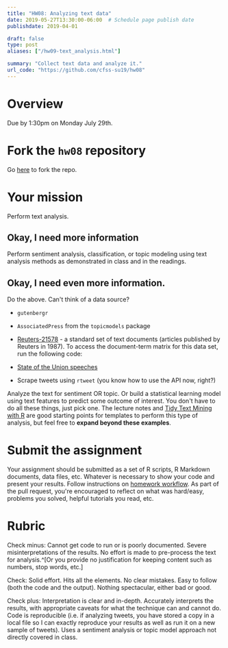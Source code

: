 ```yaml
---
title: "HW08: Analyzing text data"
date: 2019-05-27T13:30:00-06:00  # Schedule page publish date
publishdate: 2019-04-01

draft: false
type: post
aliases: ["/hw09-text_analysis.html"]

summary: "Collect text data and analyze it."
url_code: "https://github.com/cfss-su19/hw08"
---
```




# Overview

Due by 1:30pm on Monday July 29th.

# Fork the `hw08` repository

Go [here](https://github.com/cfss-su19/hw08) to fork the repo.

# Your mission

Perform text analysis.

## Okay, I need more information

Perform sentiment analysis, classification, or topic modeling using text analysis methods as demonstrated in class and in the readings.

## Okay, I need even more information.

Do the above. Can't think of a data source?

* `gutenbergr`
* `AssociatedPress` from the `topicmodels` package
* [Reuters-21578](http://www.daviddlewis.com/resources/testcollections/reuters21578/) - a standard set of text documents (articles published by Reuters in 1987). To access the document-term matrix for this data set, run the following code:

    
    
* [State of the Union speeches](http://www.presidency.ucsb.edu/sou.php)
* Scrape tweets using `rtweet` (you know how to use the API now, right?)

Analyze the text for sentiment OR topic. Or build a statistical learning model using text features to predict some outcome of interest. You don't have to do all these things, just pick one. The lecture notes and [Tidy Text Mining with R](http://tidytextmining.com/) are good starting points for templates to perform this type of analysis, but feel free to **expand beyond these examples**.

# Submit the assignment

Your assignment should be submitted as a set of R scripts, R Markdown documents, data files, etc. Whatever is necessary to show your code and present your results. Follow instructions on [homework workflow](/faq/homework-guidelines/#homework-workflow). As part of the pull request, you're encouraged to reflect on what was hard/easy, problems you solved, helpful tutorials you read, etc.

# Rubric

Check minus: Cannot get code to run or is poorly documented. Severe misinterpretations of the results. No effort is made to pre-process the text for analysis.^[Or you provide no justification for keeping content such as numbers, stop words, etc.]

Check: Solid effort. Hits all the elements. No clear mistakes. Easy to follow (both the code and the output). Nothing spectacular, either bad or good.

Check plus: Interpretation is clear and in-depth. Accurately interprets the results, with appropriate caveats for what the technique can and cannot do. Code is reproducible (i.e. if analyzing tweets, you have stored a copy in a local file so I can exactly reproduce your results as well as run it on a new sample of tweets). Uses a sentiment analysis or topic model approach not directly covered in class.
